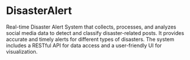 # DisasterAlert
Real-time Disaster Alert System that collects, processes, and analyzes social media data to detect and classify disaster-related posts. It provides accurate and timely alerts for different types of disasters. The system includes a RESTful API for data access and a user-friendly UI for visualization.
